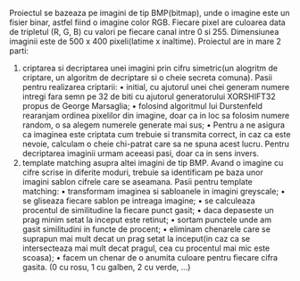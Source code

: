   Proiectul se bazeaza pe imagini de tip BMP(bitmap), unde o imagine este un fisier binar, astfel fiind o imagine color RGB. Fiecare pixel are culoarea data de tripletul (R, G, B) cu valori pe fiecare canal intre 0 si 255. Dimensiunea imaginii este de 500 x 400 pixeli(latime x inaltime).
  Proiectul are in mare 2 parti:
  1.	criptarea si decriptarea unei imagini prin cifru simetric(un alogritm de criptare, un algoritm de decriptare si o cheie secreta comuna).
  Pasii pentru realizarea criptarii:
    •	initial, cu ajutorul unei chei generam numere intregi fara semn pe 32 de biti cu ajutorul generatorului XORSHIFT32 propus de George Marsaglia;
    •	folosind algoritmul lui Durstenfeld rearanjam ordinea pixelilor din imagine, doar ca in loc sa folosim numere random, o sa alegem numerele generate mai sus;
    •	Pentru a ne asigura ca imaginea este criptata cum trebuie si transmita correct, in caz ca este nevoie, calculam o cheie chi-patrat care sa ne spuna acest lucru.
  Pentru decriptarea imaginii urmam aceeasi pasi, doar ca in sens invers.
  2.	template matching asupra altei imagini de tip BMP.
  Avand o imagine cu cifre scrise in diferite moduri, trebuie sa identificam pe baza unor imagini sablon cifrele care se aseamana.
  Pasii pentru template matching:
    •	transformam imaginea si sabloanele in imagini greyscale;
    •	se gliseaza fiecare sablon pe intreaga imagine;
    •	se calculeaza procentul de similitudine la fiecare punct gasit;
    •	daca depaseste un prag minim setat la inceput este retinut;
    •	sortam punctele unde am gasit similitudini in functe de procent;
    •	eliminam chenarele care se suprapun mai mult decat un prag setat la inceput(in caz ca se intersecteaza mai mult decat pragul, cea cu procentul mai mic este scoasa);
    •	facem un chenar de o anumita culoare pentru fiecare cifra gasita.
   (0 cu rosu, 1 cu galben, 2 cu verde, …)
